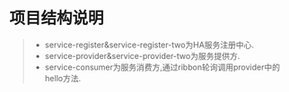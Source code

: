 # 项目结构说明

>* service-register&service-register-two为HA服务注册中心.
>* service-provider&service-provider-two为服务提供方.
>* service-consumer为服务消费方,通过ribbon轮询调用provider中的hello方法.